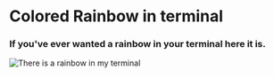 # Colored Rainbow in terminal

### If you've ever wanted a rainbow in your terminal here it is.

![There is a rainbow in my terminal](readmeimg.rnbow.png)
